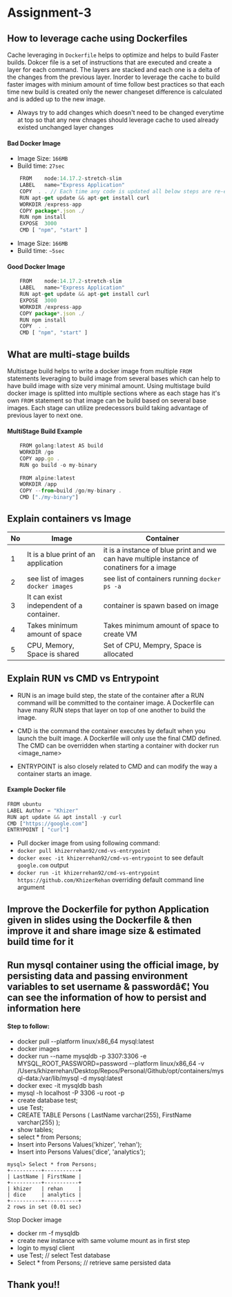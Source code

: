 # Assignment-3

## How to leverage cache using Dockerfiles
Cache leveraging in `Dockerfile` helps to optimize and helps to build Faster builds. Dokcer file is a set of instructions
that are executed and create a layer for each command. The layers are stacked and each one is a delta of the changes from the previous layer. Inorder to leverage the cache to build faster images with minium amount of time follow best practices so that
each time new build is created only the newer changeset difference is calculated and is added up to the new image.

- Always try to add changes which doesn't need to be changed everytime at top so that any new chnages should leverage cache
to used already existed unchanged layer changes

#### Bad Docker Image

- Image Size: `166MB`
- Build time: `27sec`
```js
    FROM    node:14.17.2-stretch-slim
    LABEL   name="Express Application" 
    COPY  . . // Each time any code is updated all below steps are re-executed:
    RUN apt-get update && apt-get install curl 
    WORKDIR /express-app
    COPY package*.json ./
    RUN npm install
    EXPOSE  3000
    CMD [ "npm", "start" ]
```

- Image Size: `166MB`
- Build time: `~5sec`
#### Good Docker Image
```js
    FROM    node:14.17.2-stretch-slim
    LABEL   name="Express Application"
    RUN apt-get update && apt-get install curl 
    EXPOSE  3000
    WORKDIR /express-app
    COPY package*.json ./
    RUN npm install
    COPY  . .
    CMD [ "npm", "start" ]
```


## What are multi-stage builds
Multistage build helps to write a docker image from multiple `FROM` statements leveraging to build image 
from several bases which can help to have build image with size very minimal amount. Using multistage build
docker image is splitted into multiple sections where as each stage has it's own `FROM` statement so that
image can be build based on several base images. Each stage can utilize predecessors build taking advantage
of previous layer to next one.

#### MultiStage Build Example

```js
    FROM golang:latest AS build
    WORKDIR /go
    COPY app.go .
    RUN go build -o my-binary
    
    FROM alpine:latest
    WORKDIR /app
    COPY --from=build /go/my-binary .
    CMD ["./my-binary"]
```

## Explain containers vs Image

| No | Image                                    | Container                                                                                  |
|----|------------------------------------------|--------------------------------------------------------------------------------------------|
| 1  | It is a blue print of an application     | it is a instance of blue print and we can have multiple instance of conatiners for a image |
| 2  | see list of images `docker images`       | see list of containers running `docker ps -a`                                              |
| 3  | It can exist independent of a container. | container is spawn based on image                                                          |
| 4  | Takes minimum amount of space            | Takes minimum amount of space to create VM                                                 |
| 5  | CPU, Memory, Space is shared             | Set of CPU, Mempry, Space is allocated                                                     |

## Explain RUN vs CMD vs Entrypoint

- RUN is an image build step, the state of the container after a RUN command will be committed to the container image. A Dockerfile can have many RUN steps that layer on top of one another to build the image.

- CMD is the command the container executes by default when you launch the built image. A Dockerfile will only use the final CMD defined. The CMD can be overridden when starting a container with docker run <image_name> <command-passed-after-docker-image>

- ENTRYPOINT is also closely related to CMD and can modify the way a container starts an image.

#### Example Docker file
```js
FROM ubuntu
LABEL Author = "Khizer"
RUN apt update && apt install -y curl
CMD ["https://google.com"]
ENTRYPOINT [ "curl"]
```

- Pull docker image from using following command:
 - `docker pull khizerrehan92/cmd-vs-entrypoint`
 - `docker exec -it khizerrehan92/cmd-vs-entrypoint` to see default `google.com` output
 - `docker run -it khizerrehan92/cmd-vs-entrypoint https://github.com/KhizerRehan` overriding default command line argument

 
## Improve the Dockerfile for python Application given in slides using the Dockerfile & then improve it and share image size & estimated build time for it


## Run mysql container using the official image, by persisting data and passing environment variables to set username & passwordâ€¦ You can see the information of how to persist and information here
#### Step to follow:
- docker pull --platform linux/x86_64 mysql:latest
- docker images
- docker run --name mysqldb -p 3307:3306 -e MYSQL_ROOT_PASSWORD=password --platform linux/x86_64 -v /Users/khizerrehan/Desktop/Repos/Personal/Github/opt/containers/mysql-data:/var/lib/mysql -d mysql:latest 
- docker exec -it mysqldb bash
- mysql -h localhost -P 3306 -u root -p
- create database test;
- use Test;
- CREATE TABLE Persons (
    LastName varchar(255),
    FirstName varchar(255)
);
- show tables;
- select * from Persons;
- Insert into Persons Values('khizer', 'rehan');
- Insert into Persons Values('dice', 'analytics');
```
mysql> Select * from Persons;
+----------+-----------+
| LastName | FirstName |
+----------+-----------+
| khizer   | rehan     |
| dice     | analytics |
+----------+-----------+
2 rows in set (0.01 sec)
```

Stop Docker image
- docker rm -f mysqldb
- create new instance with same volume mount as in first step
- login to mysql client
- use Test; // select Test database
- Select * from Persons; // retrieve same persisted data

## Thank you!!
